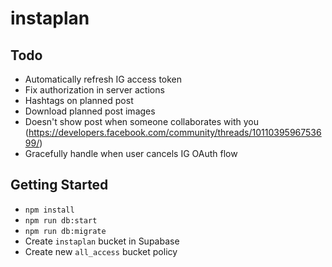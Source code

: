 # instaplan

## Todo

- Automatically refresh IG access token
- Fix authorization in server actions
- Hashtags on planned post
- Download planned post images
- Doesn't show post when someone collaborates with you (<https://developers.facebook.com/community/threads/1011039596753699/>)
- Gracefully handle when user cancels IG OAuth flow

## Getting Started

- `npm install`
- `npm run db:start`
- `npm run db:migrate`
- Create `instaplan` bucket in Supabase
- Create new `all_access` bucket policy
